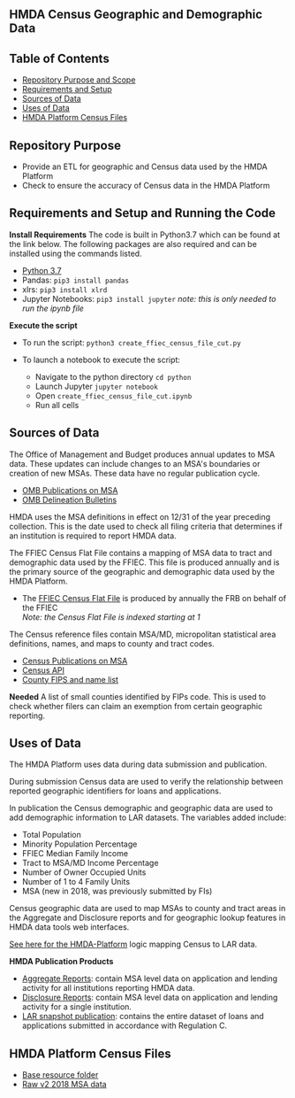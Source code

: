 ## HMDA Census Geographic and Demographic Data 

## Table of Contents
- [Repository Purpose and Scope](https://github.com/cfpb/hmda-census#repository-purpose)
- [Requirements and Setup](https://github.com/cfpb/hmda-census#requirements-and-setup-and-running-the-code)
- [Sources of Data](https://github.com/cfpb/hmda-census#sources-of-data)
- [Uses of Data](https://github.com/cfpb/hmda-census#uses-of-data)
- [HMDA Platform Census Files](https://github.com/cfpb/hmda-census#hmda-platform-census-files)

## Repository Purpose
- Provide an ETL for geographic and Census data used by the HMDA Platform
- Check to ensure the accuracy of Census data in the HMDA Platform


## Requirements and Setup and Running the Code

**Install Requirements**
The code is built in Python3.7 which can be found at the link below. The following packages are also required and can be installed using the commands listed.
- [Python 3.7](https://www.python.org/downloads/)
- Pandas: `pip3 install pandas`
- xlrs: `pip3 install xlrd`
- Jupyter Notebooks: `pip3 install jupyter` *note: this is only needed to run the ipynb file*

**Execute the script**
- To run the script: `python3 create_ffiec_census_file_cut.py`

- To launch a notebook to execute the script:
	- Navigate to the python directory `cd python`
	- Launch Jupyter `jupyter notebook`
	- Open `create_ffiec_census_file_cut.ipynb`
	- Run all cells


## Sources of Data
The Office of Management and Budget produces annual updates to MSA data. These updates can include changes to an MSA's boundaries or creation of new MSAs. These data have no regular publication cycle. 
- [OMB Publications on MSA](https://www.census.gov/programs-surveys/metro-micro/about/omb-bulletins.html)
- [OMB Delineation Bulletins](https://www.census.gov/programs-surveys/metro-micro/about/omb-bulletins.html)   

HMDA uses the MSA definitions in effect on 12/31 of the year preceding collection. This is the date used to check all filing criteria that determines if an institution is required to report HMDA data.

The FFIEC Census Flat File contains a mapping of MSA data to tract and demographic data used by the FFIEC. This file is produced annually and is the primary source of the geographic and demographic data used by the HMDA Platform.
- The [FFIEC Census Flat File](https://www.ffiec.gov/censusapp.htm) is produced by annually the FRB on behalf of the FFIEC  
*Note: the Census Flat File is indexed starting at 1*

The Census reference files contain MSA/MD, micropolitan statistical area definitions, names, and maps to county and tract codes.
- [Census Publications on MSA](https://www.census.gov/geographies/reference-files/time-series/demo/metro-micro/delineation-files.html)
- [Census API](https://www.census.gov/data/developers/data-sets.html)   
- [County FIPS and name list](https://www.census.gov/geographies/reference-files/2018/demo/popest/2018-fips.html)

**Needed**
A list of small counties identified by FIPs code. This is used to check whether filers can claim an exemption from certain geographic reporting.

## Uses of Data
The HMDA Platform uses data during data submission and publication. 

During submission Census data are used to verify the relationship between reported geographic identifiers for loans and applications.  

In publication the Census demographic and geographic data are used to add demographic information to LAR datasets. 
The variables added include:
- Total Population   
- Minority Population Percentage   
- FFIEC Median Family Income  
- Tract to MSA/MD Income Percentage  
- Number of Owner Occupied Units  
- Number of 1 to 4 Family Units   
- MSA (new in 2018, was previously submitted by FIs)

Census geographic data are used to map MSAs to county and tract areas in the Aggregate and Disclosure reports and for geographic lookup features in HMDA data tools web interfaces. 

[See here for the HMDA-Platform](https://github.com/cfpb/hmda-platform/blob/745f50bafd6a6dc23641b0275e00aea42ea503a4/common/src/main/scala/hmda/census/records/CensusRecords.scala#L56) logic mapping Census to LAR data.

**HMDA Publication Products**
- [Aggregate Reports](https://ffiec.cfpb.gov/data-publication/aggregate-reports): contain MSA level data on application and lending activity for all institutions reporting HMDA data.
- [Disclosure Reports](https://ffiec.cfpb.gov/data-publication/disclosure-reports): contain MSA level data on application and lending activity for a single institution.
- [LAR snapshot publication](https://ffiec.cfpb.gov/data-publication/snapshot-national-loan-level-dataset): contains the entire dataset of loans and applications submitted in accordance with Regulation C.

## HMDA Platform Census Files
- [Base resource folder](https://raw.githubusercontent.com/cfpb/hmda-platform/v2.10.5/common/src/main/resources/)
- [Raw v2 2018 MSA data](https://raw.githubusercontent.com/cfpb/hmda-platform/v2.10.5/common/src/main/resources/census_2018_MSAMD_name.txt)






